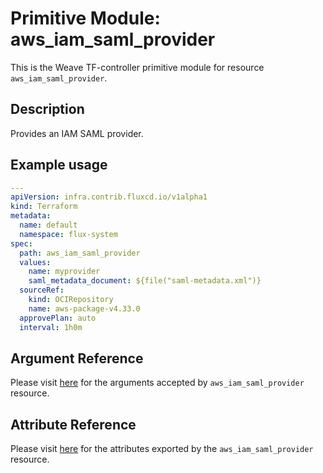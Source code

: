 
# Primitive Module: aws_iam_saml_provider

This is the Weave TF-controller primitive module for resource `aws_iam_saml_provider`.

## Description

Provides an IAM SAML provider.

## Example usage

```yaml
---
apiVersion: infra.contrib.fluxcd.io/v1alpha1
kind: Terraform
metadata:
  name: default
  namespace: flux-system
spec:
  path: aws_iam_saml_provider
  values:
    name: myprovider
    saml_metadata_document: ${file("saml-metadata.xml")}
  sourceRef:
    kind: OCIRepository
    name: aws-package-v4.33.0
  approvePlan: auto
  interval: 1h0m
```

## Argument Reference

Please visit [here](https://registry.terraform.io/providers/hashicorp/aws/4.33.0/docs/resources/iam_policy#argument-reference) for the arguments accepted by `aws_iam_saml_provider` resource.

## Attribute Reference

Please visit [here](https://registry.terraform.io/providers/hashicorp/aws/4.33.0/docs/resources/iam_policy#attributes-reference) for the attributes exported by the `aws_iam_saml_provider` resource.
